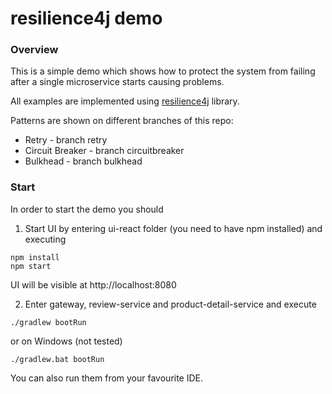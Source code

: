 # resilience4j demo

### Overview
This is a simple demo which shows how to protect the system from failing after a single microservice starts causing problems.

All examples are implemented using [resilience4j](https://github.com/resilience4j/resilience4j) library.

Patterns are shown on different branches of this repo:
* Retry - branch retry
* Circuit Breaker - branch circuitbreaker
* Bulkhead - branch bulkhead

### Start

In order to start the demo you should
1. Start UI by entering ui-react folder (you need to have npm installed) and executing

```
npm install
npm start
```

UI will be visible at http://localhost:8080

2. Enter gateway, review-service and product-detail-service and execute
```
./gradlew bootRun
```

or on Windows (not tested)
```
./gradlew.bat bootRun
```

You can also run them from your favourite IDE.